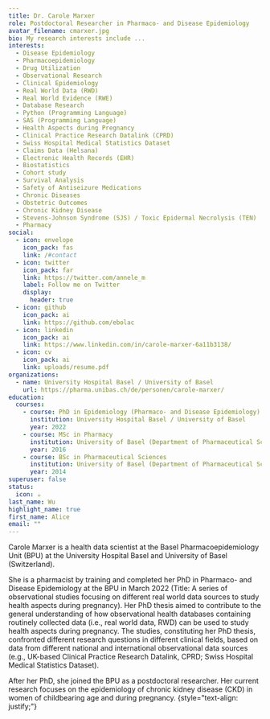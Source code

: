 ```yaml
---
title: Dr. Carole Marxer
role: Postdoctoral Researcher in Pharmaco- and Disease Epidemiology
avatar_filename: cmarxer.jpg
bio: My research interests include ...
interests:
  - Disease Epidemiology
  - Pharmacoepidemiology
  - Drug Utilization
  - Observational Research
  - Clinical Epidemiology
  - Real World Data (RWD)
  - Real World Evidence (RWE)
  - Database Research
  - Python (Programming Language)
  - SAS (Programming Language)
  - Health Aspects during Pregnancy
  - Clinical Practice Research Datalink (CPRD)
  - Swiss Hospital Medical Statistics Dataset
  - Claims Data (Helsana)
  - Electronic Health Records (EHR)
  - Biostatistics
  - Cohort study
  - Survival Analysis
  - Safety of Antiseizure Medications
  - Chronic Diseases
  - Obstetric Outcomes
  - Chronic Kidney Disease
  - Stevens-Johnson Syndrome (SJS) / Toxic Epidermal Necrolysis (TEN)
  - Pharmacy
social:
  - icon: envelope
    icon_pack: fas
    link: /#contact
  - icon: twitter
    icon_pack: far
    link: https://twitter.com/annele_m
    label: Follow me on Twitter
    display:
      header: true
  - icon: github
    icon_pack: ai
    link: https://github.com/ebolac
  - icon: linkedin
    icon_pack: ai
    link: https://www.linkedin.com/in/carole-marxer-6a11b3138/
  - icon: cv
    icon_pack: ai
    link: uploads/resume.pdf
organizations:
  - name: University Hospital Basel / University of Basel
    url: https://pharma.unibas.ch/de/personen/carole-marxer/
education:
  courses:
    - course: PhD in Epidemiology (Pharmaco- and Disease Epidemiology)
      institution: University Hospital Basel / University of Basel
      year: 2022
    - course: MSc in Pharmacy
      institution: University of Basel (Department of Pharmaceutical Sciences)
      year: 2016
    - course: BSc in Pharmaceutical Sciences
      institution: University of Basel (Department of Pharmaceutical Sciences)
      year: 2014
superuser: false
status:
  icon: ☕️
last_name: Wu
highlight_name: true
first_name: Alice
email: ""
---
```

Carole Marxer is a health data scientist at the Basel Pharmacoepidemiology Unit (BPU) at the University Hospital Basel and University of Basel (Switzerland). 

She is a pharmacist by training and completed her PhD in Pharmaco- and Disease Epidemiology at the BPU in March 2022 (Title: A series of observational studies focusing on different real world data sources to study health aspects during pregnancy). Her PhD thesis aimed to contribute to the general understanding of how observational health databases containing routinely collected data (i.e., real world data, RWD) can be used to study health aspects during pregnancy. The studies, constituting her PhD thesis, confronted different research questions in different clinical fields, based on data from different national and international observational data sources (e.g., UK-based Clinical Practice Research Datalink, CPRD; Swiss Hospital Medical Statistics Dataset).

After her PhD, she joined the BPU as a postdoctoral researcher. Her current research focuses on the epidemiology of chronic kidney disease (CKD) in women of childbearing age and during pregnancy.
{style="text-align: justify;"}
